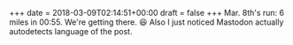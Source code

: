 +++
date = 2018-03-09T02:14:51+00:00
draft = false
+++
Mar. 8th's run: 6 miles in 00:55. We're getting there. 😆 Also I just noticed Mastodon actually autodetects language of the post.